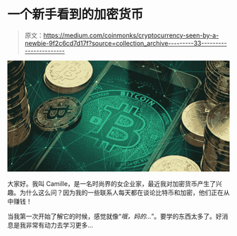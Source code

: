 # 一个新手看到的加密货币

> 原文：<https://medium.com/coinmonks/cryptocurrency-seen-by-a-newbie-9f2c6cd7d17f?source=collection_archive---------33----------------------->

![](img/a479a0077e12e2ffe8f6021308a3144c.png)

大家好。我叫 Camille，是一名时尚界的女企业家，最近我对加密货币产生了兴趣。为什么这么问？因为我的一些联系人每天都在谈论比特币和加密，他们正在从中赚钱！

当我第一次开始了解它的时候，感觉就像“*哦，妈的…*”。要学的东西太多了。好消息是我非常有动力去学习更多…